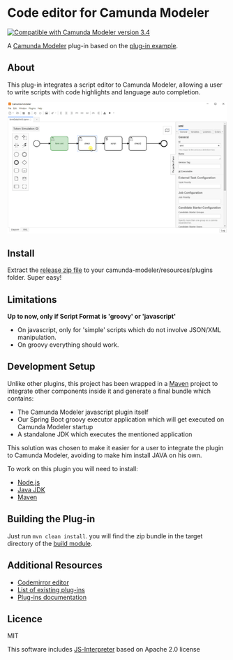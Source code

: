# Code editor for Camunda Modeler

[![Compatible with Camunda Modeler version 3.4](https://img.shields.io/badge/Camunda%20Modeler-3.4+-blue.svg)](https://github.com/camunda/camunda-modeler)

A [Camunda Modeler](https://github.com/camunda/camunda-modeler) plug-in based on the [plug-in example](https://github.com/camunda/camunda-modeler-plugin-example).

## About

This plug-in integrates a script editor to Camunda Modeler, allowing a user to write scripts with code highlights and language auto completion.

![Screencast](./plugin-module/modeler-plugin-code/docs/screencast.gif)

## Install

Extract the [release zip file](https://github.com/sharedchains/camunda-code-editor/releases/tag/v0.2.0) to your camunda-modeler/resources/plugins folder. Super easy!

## Limitations
**Up to now, only if Script Format is 'groovy' or 'javascript'** 
* On javascript, only for 'simple' scripts which do not involve JSON/XML manipulation.
* On groovy everything should work.

## Development Setup

Unlike other plugins, this project has been wrapped in a [Maven](https://maven.apache.org/) project to integrate other components inside it and generate a final bundle which contains:
* The Camunda Modeler javascript plugin itself
* Our Spring Boot groovy executor application which will get executed on Camunda Modeler startup
* A standalone JDK which executes the mentioned application

This solution was chosen to make it easier for a user to integrate the plugin to Camunda Modeler, avoiding to make him install JAVA on his own.

To work on this plugin you will need to install:

* [Node.js](https://nodejs.org/)
* [Java JDK](https://openjdk.java.net/)
* [Maven](https://maven.apache.org/)

## Building the Plug-in

Just run ```mvn clean install```. you will find the zip bundle in the target directory of the [build module](./build-module). 

## Additional Resources

* [Codemirror editor ](https://codemirror.net/)
* [List of existing plug-ins](https://github.com/camunda/camunda-modeler-plugins)
* [Plug-ins documentation](https://github.com/camunda/camunda-modeler/tree/master/docs/plugins)


## Licence

MIT

This software includes [JS-Interpreter](https://github.com/NeilFraser/JS-Interpreter) based on Apache 2.0 license

